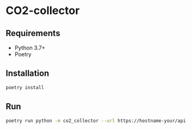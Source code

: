 # CO2-collector

## Requirements

- Python 3.7+
- Poetry

## Installation

```bash
poetry install
```

## Run

```bash
poetry run python -m co2_collector --url https://hostname-your/api
```
